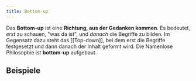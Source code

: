 ```yaml
---
title: Bottom-up
---
```


Das **Bottom-up** ist eine **Richtung, aus der Gedanken kommen**. Es bedeutet, _erst_ zu schauen, "was da ist", und _danach_ die Begriffe zu bilden. Im Gegensatz dazu steht das [[Top-down]], bei dem erst die Begriffe festgesetzt und dann danach der Inhalt geformt wird. Die Namenlose Philosophie ist **bottom-up** aufgebaut.

## Beispiele
